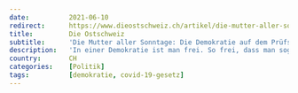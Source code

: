 ```yaml
---
date:          2021-06-10
redirect:      https://www.dieostschweiz.ch/artikel/die-mutter-aller-sonntage-die-demokratie-auf-dem-pruefstand-kYwyzPj
title:         Die Ostschweiz
subtitle:      'Die Mutter aller Sonntage: Die Demokratie auf dem Prüfstand'
description:   'In einer Demokratie ist man frei. So frei, dass man sogar in einer Abstimmung an den Grundfesten der Demokratie rütteln kann. Oder sie niederreissen. Das droht am kommenden Sonntag. Denn aus einer Mischung aus Lockvogelpolitik und Erpressung droht die Selbstaufgabe eines Volkes.'
country:       CH
categories:    [Politik]
tags:          [demokratie, covid-19-gesetz]
---
```

